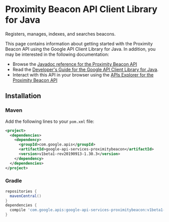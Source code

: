 # Proximity Beacon API Client Library for Java

Registers, manages, indexes, and searches beacons.

This page contains information about getting started with the Proximity Beacon API
using the Google API Client Library for Java. In addition, you may be interested
in the following documentation:

* Browse the [Javadoc reference for the Proximity Beacon API][javadoc]
* Read the [Developer's Guide for the Google API Client Library for Java][google-api-client].
* Interact with this API in your browser using the [APIs Explorer for the Proximity Beacon API][api-explorer]

## Installation

### Maven

Add the following lines to your `pom.xml` file:

```xml
<project>
  <dependencies>
    <dependency>
      <groupId>com.google.apis</groupId>
      <artifactId>google-api-services-proximitybeacon</artifactId>
      <version>v1beta1-rev20190913-1.30.3</version>
    </dependency>
  </dependencies>
</project>
```

### Gradle

```gradle
repositories {
  mavenCentral()
}
dependencies {
  compile 'com.google.apis:google-api-services-proximitybeacon:v1beta1-rev20190913-1.30.3'
}
```

[javadoc]: https://googleapis.dev/java/google-api-services-proximitybeacon/latest/index.html
[google-api-client]: https://github.com/googleapis/google-api-java-client/
[api-explorer]: https://developers.google.com/apis-explorer/#p/proximitybeacon/v1/
